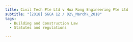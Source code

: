 ```yaml
---
title: Civil Tech Pte Ltd v Hua Rong Engineering Pte Ltd 
subtitle: "[2018] SGCA 12 / 02\_March\_2018"
tags:
  - Building and Construction Law
  - Statutes and regulations

---
```


